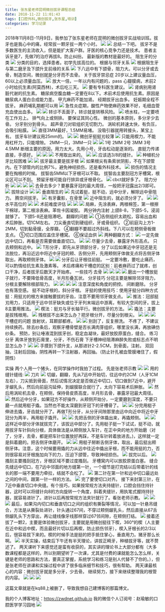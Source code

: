 ```yaml
---
title: 张东星老师昆明微创拔牙课程总结
date: 2018-11-22 11:01:43
tags: [口腔外科,微创拔牙,张东星,培训]
categories: 学习记录
---
```

2018年11月8日-11月9日，我参加了张东星老师在昆明的微创拔牙实战培训班。拔牙也是我心中的痛，经常拔一颗牙拔一两个小时。
![](https://zymblog-1258069789.cos.ap-chengdu.myqcloud.com/blog0053-zdxbab/01.jpg)
![](https://zymblog-1258069789.cos.ap-chengdu.myqcloud.com/blog0053-zdxbab/02.jpg)
总结一下吧。
拔牙不是多数医生的主流收入，但是能扩大客户群。牙医的核心竞争力还是技术。
患者主诉牙是7，先做7的治疗再拔8。防止纠纷。
最新版的教材是最好的。
阻生牙的分类
![](https://zymblog-1258069789.cos.ap-chengdu.myqcloud.com/blog0053-zdxbab/03.jpg)
分类的目的，选择患者。初学先拔高位的。
根据与邻牙关系
![](https://zymblog-1258069789.cos.ap-chengdu.myqcloud.com/blog0053-zdxbab/04.jpg)
根据阻生牙与第二磨牙及下颌升支前缘的关系
![](https://zymblog-1258069789.cos.ap-chengdu.myqcloud.com/blog0053-zdxbab/05.jpg)
下八远中有下颌骨，阻力大。可以分牙或去骨，制造空间，微创就是分牙而不去骨。
关于拔牙禁忌症
20岁以上建议量血压，60以上必须量血压。
![](https://zymblog-1258069789.cos.ap-chengdu.myqcloud.com/blog0053-zdxbab/06.jpg)
放大一倍，一年以内有问题的，pass
心瓣膜病，术前2小时给抗生素(阿莫西林)，术后吃三天。
![](https://zymblog-1258069789.cos.ap-chengdu.myqcloud.com/blog0053-zdxbab/07.jpg)
要有专科医生建议。
![](https://zymblog-1258069789.cos.ap-chengdu.myqcloud.com/blog0053-zdxbab/08.jpg)
肾病别用肾脏代谢的抗生素。
糖尿病空腹血糖一定要在8以下。术前术后使用抗生素。原因是糖尿病人蛋白合成能力差。
甲亢麻药不能加肾。
经期拔牙出血多。
妊娠期全程不拔牙。
麻药哺乳期都可以用
![](https://zymblog-1258069789.cos.ap-chengdu.myqcloud.com/blog0053-zdxbab/09.jpg)
急性炎症期，酸性产物使麻药效果不好，毛细血管充血使出血多。
![](https://zymblog-1258069789.cos.ap-chengdu.myqcloud.com/blog0053-zdxbab/10.jpg)
![](https://zymblog-1258069789.cos.ap-chengdu.myqcloud.com/blog0053-zdxbab/11.jpg)
转诊不丢面子，转诊就是转移风险。
![](https://zymblog-1258069789.cos.ap-chengdu.myqcloud.com/blog0053-zdxbab/12.jpg)
喷水柱，一定要喷在工作刃上。
排气向上或侧排。
要保证其同心性。
微创的基本原则，多分牙少去骨。
分牙别分到骨头。
超声骨刀对软组织无切割力。
涡轮机转速太快，有负压，会吸引粘膜。
![](https://zymblog-1258069789.cos.ap-chengdu.myqcloud.com/blog0053-zdxbab/13.jpg)
直径3MM最好，1.5MM易堵。
没吸引器就用转接头，某宝上有。
拔牙车针建议用25mm的。
![](https://zymblog-1258069789.cos.ap-chengdu.myqcloud.com/blog0053-zdxbab/14.jpg)
![](https://zymblog-1258069789.cos.ap-chengdu.myqcloud.com/blog0053-zdxbab/15.jpg)
微创牙挺挺刃较薄
![](https://zymblog-1258069789.cos.ap-chengdu.myqcloud.com/blog0053-zdxbab/16.jpg)
只能用楔力，不能用杠杆力，只能增隙。
2MM一只，3MM一只
![](https://zymblog-1258069789.cos.ap-chengdu.myqcloud.com/blog0053-zdxbab/17.jpg)
![](https://zymblog-1258069789.cos.ap-chengdu.myqcloud.com/blog0053-zdxbab/18.jpg)
1号 2MM
2号 3MM
3号 4.5MM
断根主要的原因，用力太大。先用小号，牙齿松动是逐渐的。
直挺力传递直接，手感好。
![](https://zymblog-1258069789.cos.ap-chengdu.myqcloud.com/blog0053-zdxbab/19.jpg)
![](https://zymblog-1258069789.cos.ap-chengdu.myqcloud.com/blog0053-zdxbab/20.jpg)
![](https://zymblog-1258069789.cos.ap-chengdu.myqcloud.com/blog0053-zdxbab/21.jpg)
不用取出来的。
![](https://zymblog-1258069789.cos.ap-chengdu.myqcloud.com/blog0053-zdxbab/22.jpg)
![](https://zymblog-1258069789.cos.ap-chengdu.myqcloud.com/blog0053-zdxbab/23.jpg)
应该选3/8的缝针。
![](https://zymblog-1258069789.cos.ap-chengdu.myqcloud.com/blog0053-zdxbab/24.jpg)
种植机分牙比较困难
![](https://zymblog-1258069789.cos.ap-chengdu.myqcloud.com/blog0053-zdxbab/25.jpg)
![](https://zymblog-1258069789.cos.ap-chengdu.myqcloud.com/blog0053-zdxbab/26.jpg)
拔牙最主要是拔牙根
![](https://zymblog-1258069789.cos.ap-chengdu.myqcloud.com/blog0053-zdxbab/27.jpg)
如果根尖有条索状阴影，不在下颌管内。在下颌管内的比例7%，避免神经损伤，还是看外科技术。
![](https://zymblog-1258069789.cos.ap-chengdu.myqcloud.com/blog0053-zdxbab/28.jpg)
损伤的情况主要在掏根的时候。
拔智齿5MM以下牙根可以不取。
拔智齿主要刮冠方牙槽窝，根尖区可以不刮。
预留牙根可能自行排异或牙根骨化。
![](https://zymblog-1258069789.cos.ap-chengdu.myqcloud.com/blog0053-zdxbab/29.jpg)
cbct就好多了。
阻力分析
![](https://zymblog-1258069789.cos.ap-chengdu.myqcloud.com/blog0053-zdxbab/30.jpg)
![](https://zymblog-1258069789.cos.ap-chengdu.myqcloud.com/blog0053-zdxbab/31.jpg)
![](https://zymblog-1258069789.cos.ap-chengdu.myqcloud.com/blog0053-zdxbab/32.jpg)
![](https://zymblog-1258069789.cos.ap-chengdu.myqcloud.com/blog0053-zdxbab/33.jpg)
去骨去多少？要暴露牙冠的最大周径，一般把牙冠露出2/3即可。
![](https://zymblog-1258069789.cos.ap-chengdu.myqcloud.com/blog0053-zdxbab/34.jpg)
拔除设计
![](https://zymblog-1258069789.cos.ap-chengdu.myqcloud.com/blog0053-zdxbab/35.jpg)
![](https://zymblog-1258069789.cos.ap-chengdu.myqcloud.com/blog0053-zdxbab/36.jpg)
垂直阻生的
![](https://zymblog-1258069789.cos.ap-chengdu.myqcloud.com/blog0053-zdxbab/37.jpg)
先试着挺，挺不动，远中分牙，解除远中骨阻力。
腾空间拔牙。
![](https://zymblog-1258069789.cos.ap-chengdu.myqcloud.com/blog0053-zdxbab/38.jpg)
有牙囊影，在骨里
![](https://zymblog-1258069789.cos.ap-chengdu.myqcloud.com/blog0053-zdxbab/39.jpg)
近中阻生的，就必须分牙了。
![](https://zymblog-1258069789.cos.ap-chengdu.myqcloud.com/blog0053-zdxbab/40.jpg)
![](https://zymblog-1258069789.cos.ap-chengdu.myqcloud.com/blog0053-zdxbab/41.jpg)
水平高位的
![](https://zymblog-1258069789.cos.ap-chengdu.myqcloud.com/blog0053-zdxbab/42.jpg)
![](https://zymblog-1258069789.cos.ap-chengdu.myqcloud.com/blog0053-zdxbab/43.jpg)
术前难度评估
![](https://zymblog-1258069789.cos.ap-chengdu.myqcloud.com/blog0053-zdxbab/44.jpg)
![](https://zymblog-1258069789.cos.ap-chengdu.myqcloud.com/blog0053-zdxbab/45.jpg)
![](https://zymblog-1258069789.cos.ap-chengdu.myqcloud.com/blog0053-zdxbab/46.jpg)
局麻，先涂表麻，两根棉签，第一根擦干棉球，第二根涂表麻。苯佐卡因凝胶。
两分钟内注射
上颌8-8，下颌5-5，浸润就够了。
下颌5-8还是阻滞吧。
翻瓣的问题
![](https://zymblog-1258069789.cos.ap-chengdu.myqcloud.com/blog0053-zdxbab/47.jpg)
①舌侧组织太疏松，容易出血和术后肿胀。切1CM左右。
刀尖垂直切到硬组织，牙或骨组织。
②前庭沟上方1-2MM，切到黏骨膜，全厚瓣。
④翻瓣不要超过外斜线。下八可以在颊侧骨板做支点。
⑤切口范围应盖住牙槽窝。
⑥保证血供
![](https://zymblog-1258069789.cos.ap-chengdu.myqcloud.com/blog0053-zdxbab/48.jpg)
两种翻瓣方式：
![](https://zymblog-1258069789.cos.ap-chengdu.myqcloud.com/blog0053-zdxbab/49.jpg)
一定先做远中切口，再看是否需要做垂直切口。
![](https://zymblog-1258069789.cos.ap-chengdu.myqcloud.com/blog0053-zdxbab/50.jpg)
![](https://zymblog-1258069789.cos.ap-chengdu.myqcloud.com/blog0053-zdxbab/51.jpg)
尽量少去骨，暴露牙外形高点。
只去颊侧和远中。
![](https://zymblog-1258069789.cos.ap-chengdu.myqcloud.com/blog0053-zdxbab/52.jpg)
T形分牙，即先从牙颈部分牙，分了以后如果近中牙冠还是无法脱位，再沿近远中将近中牙冠的颊、舌侧分开，先用颊侧牙体做支点将舌侧牙体取出，再取颊侧牙体。
![](https://zymblog-1258069789.cos.ap-chengdu.myqcloud.com/blog0053-zdxbab/53.jpg)
![](https://zymblog-1258069789.cos.ap-chengdu.myqcloud.com/blog0053-zdxbab/54.jpg)
分牙后让牙根往前挺。
一定要冷敷，要吃止痛药，可以酌情给抗生素及激素等。
术后疼痛和干槽症的区别：前者麻药过了就疼，创口干净，后者拔牙后数天才开始疼。
一些技巧
去骨
![](https://zymblog-1258069789.cos.ap-chengdu.myqcloud.com/blog0053-zdxbab/55.jpg)
![](https://zymblog-1258069789.cos.ap-chengdu.myqcloud.com/blog0053-zdxbab/56.jpg)
![](https://zymblog-1258069789.cos.ap-chengdu.myqcloud.com/blog0053-zdxbab/57.jpg)
![](https://zymblog-1258069789.cos.ap-chengdu.myqcloud.com/blog0053-zdxbab/58.jpg)
磨出一个槽放挺子就行，不要降低骨高度，半月形叠瓦状。
分牙技巧
分冠主要是解除邻牙阻力，分根主要解除根部阻力。
![](https://zymblog-1258069789.cos.ap-chengdu.myqcloud.com/blog0053-zdxbab/59.jpg)
![](https://zymblog-1258069789.cos.ap-chengdu.myqcloud.com/blog0053-zdxbab/60.jpg)
![](https://zymblog-1258069789.cos.ap-chengdu.myqcloud.com/blog0053-zdxbab/61.jpg)
![](https://zymblog-1258069789.cos.ap-chengdu.myqcloud.com/blog0053-zdxbab/62.jpg)
注意深度和角度的把控。
间断磨除。
分牙也有落空感。
挺不动牙根的，斜分牙根。
牙挺的使用技巧：使用牙挺分四种方式
挺：用挺刃的根方来接触要拔的牙齿，注意不要用邻牙做支点。
![](https://zymblog-1258069789.cos.ap-chengdu.myqcloud.com/blog0053-zdxbab/63.jpg)
推法：冠部挺刃用力，只适用于远中邻牙缺失或位于牙列末端远中游离，有较大空间的牙。拔上8主要用推法。
![](https://zymblog-1258069789.cos.ap-chengdu.myqcloud.com/blog0053-zdxbab/64.jpg)
楔法：挺刃与牙长轴平行。微创拔牙的方法。
![](https://zymblog-1258069789.cos.ap-chengdu.myqcloud.com/blog0053-zdxbab/65.jpg)
撬法：主要是拔残根用。
![](https://zymblog-1258069789.cos.ap-chengdu.myqcloud.com/blog0053-zdxbab/66.jpg)
残根拔不出来怎么办？把牙根分开，尽量分到根尖。
![](https://zymblog-1258069789.cos.ap-chengdu.myqcloud.com/blog0053-zdxbab/67.jpg)
![](https://zymblog-1258069789.cos.ap-chengdu.myqcloud.com/blog0053-zdxbab/68.jpg)
![](https://zymblog-1258069789.cos.ap-chengdu.myqcloud.com/blog0053-zdxbab/69.jpg)
干槽症的问题
放射状，耳颞部都疼。
![](https://zymblog-1258069789.cos.ap-chengdu.myqcloud.com/blog0053-zdxbab/70.jpg)
![](https://zymblog-1258069789.cos.ap-chengdu.myqcloud.com/blog0053-zdxbab/71.jpg)
别刮了，反复擦洗。
不疼了，不建议持续换药。除去纱条后，观察牙槽骨壁是否长满肉芽组织，哪里没长满，再放碘仿纱条。
预防，别让唾液混到拔牙创，稳定血凝块，最好放胶原蛋白，缝合。
练习分牙
离体牙放到石膏里，分牙，不伤石膏
下牙槽神经阻滞麻醉失败或标志点不明显怎么办？
![](https://zymblog-1258069789.cos.ap-chengdu.myqcloud.com/blog0053-zdxbab/72.jpg)
![](https://zymblog-1258069789.cos.ap-chengdu.myqcloud.com/blog0053-zdxbab/73.jpg)
手摸到下颌升支，从那进针2-2.5CM，到骨面，注射。
双回抽，注射后回抽，阴性再转一下注射器，再回抽。（防止针孔被血管膜堵住了，假阴性）

实操
两个人用一个猪头，在同学操作时我拍了过程。
先是张老师示教
![](https://zymblog-1258069789.cos.ap-chengdu.myqcloud.com/blog0053-zdxbab/74.jpg)
![](https://zymblog-1258069789.cos.ap-chengdu.myqcloud.com/blog0053-zdxbab/75.jpg)
用的缝针缝线:
![](https://zymblog-1258069789.cos.ap-chengdu.myqcloud.com/blog0053-zdxbab/76.jpg)
刀片
![](https://zymblog-1258069789.cos.ap-chengdu.myqcloud.com/blog0053-zdxbab/77.jpg)
切龈，翻瓣，先从7远中开始切，往远中约2CM（人牙1CM左右），刀尖抵到骨面，然后试情况决定是否做近中切口，切口做到7近中，避开牙龈乳头，然后向前庭沟延伸，到龈膜联合就行了，太向下容易术后肿胀。
![](https://zymblog-1258069789.cos.ap-chengdu.myqcloud.com/blog0053-zdxbab/78.jpg)
然后用涡轮机去骨，在颊侧，保持骨皮质高度，半月形去骨，暴露牙冠最大周径。
![](https://zymblog-1258069789.cos.ap-chengdu.myqcloud.com/blog0053-zdxbab/79.jpg)
然后近中分牙，如果冠方不好操作，从颊侧开始分，一定要磨到深度，不要只磨一点就用梃子撬。当然也不能太深磨到牙冠下的牙槽骨了。
![](https://zymblog-1258069789.cos.ap-chengdu.myqcloud.com/blog0053-zdxbab/80.jpg)
![](https://zymblog-1258069789.cos.ap-chengdu.myqcloud.com/blog0053-zdxbab/81.jpg)
分完用梃子伸进去撬，牙齿就分开了。再做T形分牙，从分牙间隙那里由远中向近中将近中牙冠分为两半，再用梃子撬开。
![](https://zymblog-1258069789.cos.ap-chengdu.myqcloud.com/blog0053-zdxbab/82.jpg)
![](https://zymblog-1258069789.cos.ap-chengdu.myqcloud.com/blog0053-zdxbab/83.jpg)
先把舌侧的牙体撬出来，再撬颊侧。
![](https://zymblog-1258069789.cos.ap-chengdu.myqcloud.com/blog0053-zdxbab/84.jpg)
![](https://zymblog-1258069789.cos.ap-chengdu.myqcloud.com/blog0053-zdxbab/85.jpg)
这样近中部分牙体就拔完了，该拔远中部分了。先用梃子挺一下试试，挺不动，就用拔牙车针斜向分根，具体做法是从颊侧放入车针，在正中央的地方开始磨（对了，分牙，去骨，都是把车针位置放好再踩，不是车针转着放进去。)，这样就一定是斜着磨的。把舌侧牙体磨开。
![](https://zymblog-1258069789.cos.ap-chengdu.myqcloud.com/blog0053-zdxbab/86.jpg)
![](https://zymblog-1258069789.cos.ap-chengdu.myqcloud.com/blog0053-zdxbab/87.jpg)
用梃子掰断舌侧牙体，取出，最后挺出颊侧牙体。注意，这个时候要用撬的力从远中往近中撬出牙根，而不能用挺的力，否则很容易对牙根施加向下的力，压迫下颌管，导致神经损伤。
![](https://zymblog-1258069789.cos.ap-chengdu.myqcloud.com/blog0053-zdxbab/88.jpg)
拔完以后。
![](https://zymblog-1258069789.cos.ap-chengdu.myqcloud.com/blog0053-zdxbab/89.jpg)
搔刮主要搔刮冠方，牙根区域不要过度搔刮。
牙槽窝内可以放胶原蛋白塞。
缝合
先缝远中切口，在7远中邻面的地方缝第一针，一个细节是打完结以后带着针的线长的那一端不要用力牵拉，结就不会松了。
![](https://zymblog-1258069789.cos.ap-chengdu.myqcloud.com/blog0053-zdxbab/90.jpg)
第二针在第一针和远中切口最远处之间的中间，跟第一针一样的方法。
![](https://zymblog-1258069789.cos.ap-chengdu.myqcloud.com/blog0053-zdxbab/91.jpg)
完了要使切口对齐。
接下来封第三针，在7近中垂直切口中央缝。有个技巧，如果按常规方法夹持缝针，口腔会挡住持针器，这时可以将缝针向8的方向旋转一个角度，斜着夹缝针，用执笔式握持持针器，就容易进针了。进针以后再按常规方法夹针就行了。看张老师示教。
![](https://zymblog-1258069789.cos.ap-chengdu.myqcloud.com/blog0053-zdxbab/92.jpg)
![](https://zymblog-1258069789.cos.ap-chengdu.myqcloud.com/blog0053-zdxbab/93.jpg)
![](https://zymblog-1258069789.cos.ap-chengdu.myqcloud.com/blog0053-zdxbab/94.jpg)
最后，如果沟内切口和垂直切口之间的组织有撕裂等情况，可以加一针悬吊缝合，方法是从撕裂处进针，针头通过67间，不穿过颊侧龈乳头，然后直接从67舌侧龈乳头下方穿出，再让缝线像牙线那样穿过67邻间隙，在颊侧打结。
![](https://zymblog-1258069789.cos.ap-chengdu.myqcloud.com/blog0053-zdxbab/95.jpg)
接着还拔了一颗2，主要是体验微创拔牙，主要就是用微创挺往下楔，360°的楔（人主要在近中和远中楔，而且最好片切以后再楔，防止损伤邻牙），楔入牙根长的2/3以后，很容易拔下来的。楔的时候手法是挺的把手抵住掌心，垂直用力。猪牙那么长啊。
![](https://zymblog-1258069789.cos.ap-chengdu.myqcloud.com/blog0053-zdxbab/96.jpg)
半天实操，结束后下午还有半天理论，讲拔正畸牙，种植拔牙等，就不赘述了。
两天课听下来感觉还是蛮有收获的，其实讲的理论书上大部分都有（大多数课程都是这样的，所以别期望听了一次课，尤其是付费的课就能怎么怎么样，关键是老师的思路和方法，要真正掌握，系统学习和练习是别人代替不了你的。），但是张老师在讲课和实操过程中讲了很多临床细节和技巧，很有帮助。
两天课最核心的内容：微创拔牙就是多分牙，少去骨。
继续努力，接下来继续整理我的根管的内容。
![](https://zymblog-1258069789.cos.ap-chengdu.myqcloud.com/blog0053-zdxbab/97.jpg)
![](https://zymblog-1258069789.cos.ap-chengdu.myqcloud.com/blog0053-zdxbab/98.jpg)
![](https://zymblog-1258069789.cos.ap-chengdu.myqcloud.com/blog0053-zdxbab/99.jpg)

这篇文章就是在kq88上被删了，导致我想自己建博客的那篇博文。

我的个人博客地址：https://zwdnet.github.io
我的微信个人订阅号：赵瑜敏的口腔医学学习园地
![](https://zymblog-1258069789.cos.ap-chengdu.myqcloud.com/other/wx.jpg)